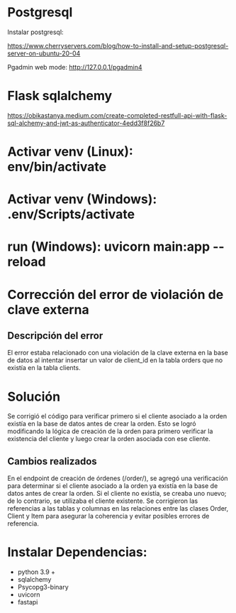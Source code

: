 # Postgresql

Instalar postgresql:

https://www.cherryservers.com/blog/how-to-install-and-setup-postgresql-server-on-ubuntu-20-04

Pgadmin web mode: http://127.0.0.1/pgadmin4

# Flask sqlalchemy

https://obikastanya.medium.com/create-completed-restfull-api-with-flask-sql-alchemy-and-jwt-as-authenticator-4edd3f8f26b7

# Activar venv (Linux): env/bin/activate

# Activar venv (Windows): .env/Scripts/activate

# run (Windows): uvicorn main:app --reload

# Corrección del error de violación de clave externa

## Descripción del error
El error estaba relacionado con una violación de la clave externa en la base de datos al intentar insertar un valor de client_id en la tabla orders que no existía en la tabla clients.

# Solución
Se corrigió el código para verificar primero si el cliente asociado a la orden existía en la base de datos antes de crear la orden. Esto se logró modificando la lógica de creación de la orden para primero verificar la existencia del cliente y luego crear la orden asociada con ese cliente.

## Cambios realizados
En el endpoint de creación de órdenes (/order/), se agregó una verificación para determinar si el cliente asociado a la orden ya existía en la base de datos antes de crear la orden.
Si el cliente no existía, se creaba uno nuevo; de lo contrario, se utilizaba el cliente existente.
Se corrigieron las referencias a las tablas y columnas en las relaciones entre las clases Order, Client y Item para asegurar la coherencia y evitar posibles errores de referencia.

# Instalar Dependencias:

- python 3.9 +
- sqlalchemy
- Psycopg3-binary
- uvicorn
- fastapi
